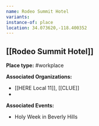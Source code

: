 ```yaml
---
name: Rodeo Summit Hotel
variants: 
instance-of: place
location: 34.073620,-118.400352
---
```

## [[Rodeo Summit Hotel]]

**Place type:** #workplace

**Associated Organizations:** 
- [[HERE Local 11]], [[CLUE]] 
- 

**Associated Events:** 
- Holy Week in Beverly Hills